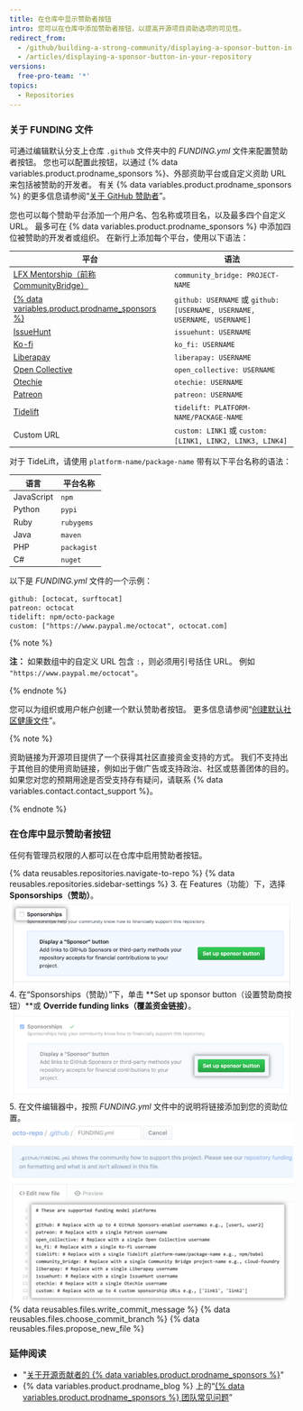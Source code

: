 ```yaml
---
title: 在仓库中显示赞助者按钮
intro: 您可以在仓库中添加赞助者按钮，以提高开源项目资助选项的可见性。
redirect_from:
  - /github/building-a-strong-community/displaying-a-sponsor-button-in-your-repository
  - /articles/displaying-a-sponsor-button-in-your-repository
versions:
  free-pro-team: '*'
topics:
  - Repositories
---
```


### 关于 FUNDING 文件

可通过编辑默认分支上仓库 `.github` 文件夹中的 _FUNDING.yml_ 文件来配置赞助者按钮。 您也可以配置此按钮，以通过 {% data variables.product.prodname_sponsors %}、外部资助平台或自定义资助 URL 来包括被赞助的开发者。 有关 {% data variables.product.prodname_sponsors %} 的更多信息请参阅“[关于 GitHub 赞助者](/articles/about-github-sponsors)”。

您也可以每个赞助平台添加一个用户名、包名称或项目名，以及最多四个自定义 URL。 最多可在 {% data variables.product.prodname_sponsors %} 中添加四位被赞助的开发者或组织。 在新行上添加每个平台，使用以下语法：

| 平台                                                                                     | 语法                                                                      |
| -------------------------------------------------------------------------------------- | ----------------------------------------------------------------------- |
| [LFX Mentorship（前称 CommunityBridge）](https://lfx.linuxfoundation.org/tools/mentorship) | `community_bridge: PROJECT-NAME`                                        |
| [{% data variables.product.prodname_sponsors %}](https://github.com/sponsors)          | `github: USERNAME` 或 `github: [USERNAME, USERNAME, USERNAME, USERNAME]` |
| [IssueHunt](https://issuehunt.io/)                                                     | `issuehunt: USERNAME`                                                   |
| [Ko-fi](https://ko-fi.com/)                                                            | `ko_fi: USERNAME`                                                       |
| [Liberapay](https://en.liberapay.com/)                                                 | `liberapay: USERNAME`                                                   |
| [Open Collective](https://opencollective.com/)                                         | `open_collective: USERNAME`                                             |
| [Otechie](https://otechie.com/)                                                        | `otechie: USERNAME`                                                     |
| [Patreon](https://www.patreon.com/)                                                    | `patreon: USERNAME`                                                     |
| [Tidelift](https://tidelift.com/)                                                      | `tidelift: PLATFORM-NAME/PACKAGE-NAME`                                  |
| Custom URL                                                                             | `custom: LINK1` 或 `custom: [LINK1, LINK2, LINK3, LINK4]`                |

对于 TideLift，请使用 `platform-name/package-name` 带有以下平台名称的语法：

| 语言         | 平台名称        |
| ---------- | ----------- |
| JavaScript | `npm`       |
| Python     | `pypi`      |
| Ruby       | `rubygems`  |
| Java       | `maven`     |
| PHP        | `packagist` |
| C#         | `nuget`     |

以下是 _FUNDING.yml_ 文件的一个示例：
```
github: [octocat, surftocat]
patreon: octocat
tidelift: npm/octo-package
custom: ["https://www.paypal.me/octocat", octocat.com]
```

{% note %}

**注：** 如果数组中的自定义 URL 包含 `:`，则必须用引号括住 URL。 例如 `"https://www.paypal.me/octocat"`。

{% endnote %}

您可以为组织或用户帐户创建一个默认赞助者按钮。 更多信息请参阅“[创建默认社区健康文件](/communities/setting-up-your-project-for-healthy-contributions/creating-a-default-community-health-file)”。

{% note %}

资助链接为开源项目提供了一个获得其社区直接资金支持的方式。 我们不支持出于其他目的使用资助链接，例如出于做广告或支持政治、社区或慈善团体的目的。 如果您对您的预期用途是否受支持存有疑问，请联系 {% data variables.contact.contact_support %}。

{% endnote %}

### 在仓库中显示赞助者按钮

任何有管理员权限的人都可以在仓库中启用赞助者按钮。

{% data reusables.repositories.navigate-to-repo %}
{% data reusables.repositories.sidebar-settings %}
3. 在 Features（功能）下，选择 **Sponsorships（赞助）**。 ![用于启用赞助的复选框](/assets/images/help/sponsors/sponsorships-checkbox.png)
4. 在“Sponsorships（赞助）”下，单击 **Set up sponsor button（设置赞助商按钮）**或 **Override funding links（覆盖资金链接）**。 ![用于设置赞助者按钮的按钮](/assets/images/help/sponsors/sponsor-set-up-button.png)
5. 在文件编辑器中，按照 _FUNDING.yml_ 文件中的说明将链接添加到您的资助位置。 ![编辑 FUNDING 文件以添加指向资金位置的链接](/assets/images/help/sponsors/funding-yml-file.png)
{% data reusables.files.write_commit_message %}
{% data reusables.files.choose_commit_branch %}
{% data reusables.files.propose_new_file %}

### 延伸阅读
- "[关于开源贡献者的 {% data variables.product.prodname_sponsors %}](/github/supporting-the-open-source-community-with-github-sponsors/about-github-sponsors-for-open-source-contributors)"
- {% data variables.product.prodname_blog %} 上的“[{% data variables.product.prodname_sponsors %} 团队常见问题](https://github.blog/2019-06-12-faq-with-the-github-sponsors-team/)”
